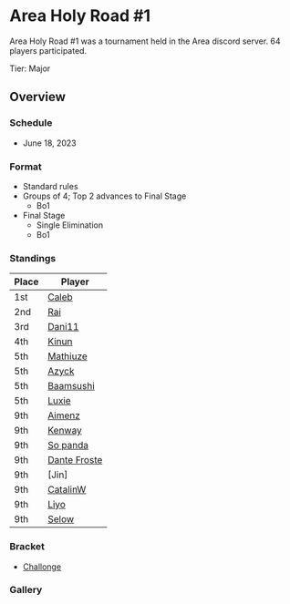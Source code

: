 # Area Holy Road #1

Area Holy Road #1 was a tournament held in the Area discord server.
64 players participated.

Tier: Major

## Overview

### Schedule
- June 18, 2023

### Format
- Standard rules
- Groups of 4; Top 2 advances to Final Stage
  - Bo1 
- Final Stage
  - Single Elimination
  - Bo1

### Standings
|Place|Player|
|-|-|
|1st|[Caleb](/inapedia/players/bulgarian/caleb.md)|
|2nd|[Rai](/inapedia/players/japanese/rai.md)|
|3rd|[Dani11](/inapedia/players/colombian/dani11.md)|
|4th|[Kinun](/inapedia/players/belgian/kinun.md)|
|5th|[Mathiuze](/inapedia/players/french/mathiuze.md)|
|5th|[Azyck](/inapedia/players/french/azyck.md)|
|5th|[Baamsushi](/inapedia/players/indonesian/baamsushi.md)|
|5th|[Luxie](/inapedia/players/belgian/luxie.md)|
|9th|[Aimenz](/inapedia/players/french/aimenz.md)|
|9th|[Kenway](/inapedia/players/french/kenway.md)|
|9th|[So panda](/inapedia/players/brazilian/panda.md)|
|9th|[Dante Froste](/inapedia/players/argentinian/dantefroste.md)|
|9th|[Jin]|
|9th|[CatalinW](/inapedia/players/romanian/catalinw.md)|
|9th|[Liyo](/inapedia/players/french/koro.md)|
|9th|[Selow](/inapedia/players/french/$elow.md)|

### Bracket
- [Challonge](https://challonge.com/fr/holyroad)

### Gallery
